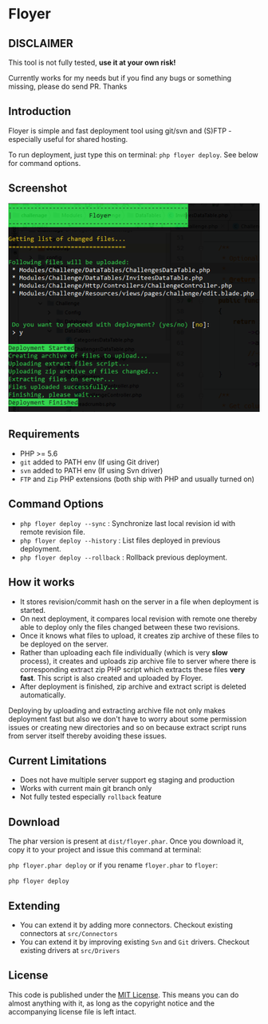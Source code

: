 # Floyer

## DISCLAIMER ##

This tool is not fully tested, **use it at your own risk!**

Currently works for my needs but if you find any bugs or something missing, please do send PR. Thanks

## Introduction ##

Floyer is simple and fast deployment tool using git/svn and (S)FTP - especially useful for shared hosting.

To run deployment, just type this on terminal: `php floyer deploy`. See below for command options. 

## Screenshot ##

![Main Window](https://raw.githubusercontent.com/sarfraznawaz2005/floyer/master/screenshot.png)

## Requirements ##

 - PHP >= 5.6
 - `git` added to PATH env (If using Git driver)
 - `svn` added to PATH env (If using Svn driver)
 - `FTP` and `Zip` PHP extensions (both ship with PHP and usually turned on)
 
## Command Options ##

- `php floyer deploy --sync` : Synchronize last local revision id with remote revision file.
- `php floyer deploy --history` : List files deployed in previous deployment.
- `php floyer deploy --rollback` : Rollback previous deployment.

## How it works ##

 - It stores revision/commit hash on the server in a file when deployment is started.
 - On next deployment, it compares local revision with remote one thereby able to deploy only the files changed between these two revisions.
 - Once it knows what files to upload, it creates zip archive of these files to be deployed on the server.
 - Rather than uploading each file individually (which is very **slow** process), it creates and uploads zip archive file to server where there is corresponding extract zip PHP script which extracts these files **very fast**. This script is also created and uploaded by Floyer.
 - After deployment is finished, zip archive and extract script is deleted automatically.

Deploying by uploading and extracting archive file not only makes deployment fast but also we don't have to worry about some permission issues or creating new directories and so on because extract script runs from server itself thereby avoiding these issues.

## Current Limitations ##

- Does not have multiple server support eg staging and production
- Works with current main git branch only
- Not fully tested especially `rollback` feature

## Download ##

The phar version is present at `dist/floyer.phar`. Once you download it, copy it to your project and issue this command at terminal:

`php floyer.phar deploy` or if you rename `floyer.phar` to `floyer`:

`php floyer deploy`

## Extending ##

- You can extend it by adding more connectors. Checkout existing connectors at `src/Connectors`
- You can extend it by improving existing `Svn` and `Git` drivers. Checkout existing drivers at `src/Drivers`

## License ##

This code is published under the [MIT License](http://opensource.org/licenses/MIT).
This means you can do almost anything with it, as long as the copyright notice and the accompanying license file is left intact.
